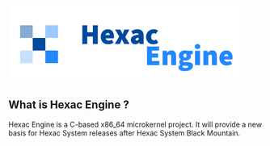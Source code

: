 <img alt="" src="examples/HE_Logo.png" style="position: center;"/>

## What is Hexac Engine ?

Hexac Engine is a C-based x86_64 microkernel project. It will provide a new basis for Hexac System releases after Hexac System Black Mountain.
